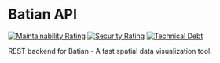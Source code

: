 # Batian API
[![Maintainability Rating](https://sonarcloud.io/api/project_badges/measure?project=ishuah_batian-api&metric=sqale_rating)](https://sonarcloud.io/summary/new_code?id=ishuah_batian-api)
[![Security Rating](https://sonarcloud.io/api/project_badges/measure?project=ishuah_batian-api&metric=security_rating)](https://sonarcloud.io/summary/new_code?id=ishuah_batian-api)
[![Technical Debt](https://sonarcloud.io/api/project_badges/measure?project=ishuah_batian-api&metric=sqale_index)](https://sonarcloud.io/summary/new_code?id=ishuah_batian-api)

REST backend for Batian - A fast spatial data visualization tool.